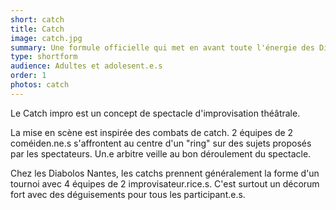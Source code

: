 ```yaml
---
short: catch
title: Catch
image: catch.jpg
summary: Une formule officielle qui met en avant toute l'énergie des Diabolos Nantes.
type: shortform
audience: Adultes et adolesent.e.s
order: 1
photos: catch
---
```


Le Catch impro est un concept de spectacle d'improvisation théâtrale. 

La mise en scène est inspirée des combats de catch. 2 équipes de 2 coméiden.ne.s s'affrontent au centre d'un "ring" sur des sujets proposés par les spectateurs. Un.e arbitre veille au bon déroulement du spectacle. 

Chez les Diabolos Nantes, les catchs prennent généralement la forme d'un tournoi avec 4 équipes de 2 improvisateur.rice.s. C'est surtout un décorum fort avec des déguisements pour tous les participant.e.s.